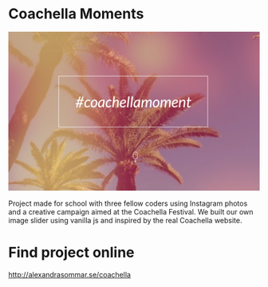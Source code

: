 # Coachella Moments

<img src="coachella.png">

Project made for school with three fellow coders using Instagram photos and a creative campaign aimed at the Coachella Festival.
We built our own image slider using vanilla js and inspired by the real Coachella website.


# Find project online

http://alexandrasommar.se/coachella


